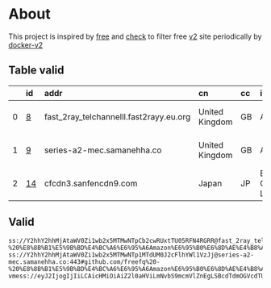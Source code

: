 
# About

This project is inspired by [free](https://github.com/freefq/free) and [check](https://github.com/yeahwu/check) to filter free [v2](https://github.com/v2fly/v2ray-core) site periodically by [docker-v2](https://hub.docker.com/r/v2ray/official)

    

## Table valid
|    | id                   | addr                                    | cn             | cc   | isp                              | ip             | chatgpt          |
|---:|:---------------------|:----------------------------------------|:---------------|:-----|:---------------------------------|:---------------|:-----------------|
|  0 | [8](config/8.json)   | fast_2ray_telchannelll.fast2rayy.eu.org | United Kingdom | GB   | AMAZON-02                        | 18.134.130.161 | Yes (Region: GB) |
|  1 | [9](config/9.json)   | series-a2-mec.samanehha.co              | United Kingdom | GB   | AMAZON-02                        | 13.40.181.177  | Yes (Region: GB) |
|  2 | [14](config/14.json) | cfcdn3.sanfencdn9.com                   | Japan          | JP   | Eons Data Communications Limited | 38.207.152.135 | Yes (Region: US) |

## Valid
```
ss://Y2hhY2hhMjAtaWV0Zi1wb2x5MTMwNTpCb2cwRUxtTU05RFN4RGRR@fast_2ray_telchannelll.fast2rayy.eu.org:443#github.com/freefq%20-%20%E8%8B%B1%E5%9B%BD%E4%BC%A6%E6%95%A6Amazon%E6%95%B0%E6%8D%AE%E4%B8%AD%E5%BF%83%208
ss://Y2hhY2hhMjAtaWV0Zi1wb2x5MTMwNTp1MTdUM0J2cFlhYWl1VzJj@series-a2-mec.samanehha.co:443#github.com/freefq%20-%20%E8%8B%B1%E5%9B%BD%E4%BC%A6%E6%95%A6Amazon%E6%95%B0%E6%8D%AE%E4%B8%AD%E5%BF%83%209
vmess://eyJ2IjogIjIiLCAicHMiOiAiZ2l0aHViLmNvbS9mcmVlZnEgLSBcdTdmOGVcdTU2ZmRDbG91ZEZsYXJlXHU1MTZjXHU1M2Y4Q0ROXHU4MjgyXHU3MGI5IDE0IiwgImFkZCI6ICJjZmNkbjMuc2FuZmVuY2RuOS5jb20iLCAicG9ydCI6ICI4MCIsICJhaWQiOiAwLCAic2N5IjogImF1dG8iLCAibmV0IjogIndzIiwgInR5cGUiOiAibm9uZSIsICJ0bHMiOiAiIiwgImlkIjogIjVhMWJkNjY2LTQ0MWEtNDQ0Ni05YjRiLTM1MzhmNjIwOWQzMSIsICJzbmkiOiAiIiwgImhvc3QiOiAiYWd6YmpzenVqcDQueW9mbmhrZmMueHl6IiwgInBhdGgiOiAiL3ZpZGVvL2liQ1Q2ejU1In0=
```

